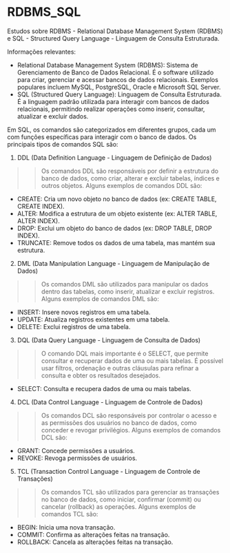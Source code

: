 # RDBMS_SQL
Estudos sobre RDBMS - Relational Database Management System (RDBMS) e SQL - Structured Query Language - Linguagem de Consulta Estruturada.

Informações relevantes:

- Relational Database Management System (RDBMS): Sistema de Gerenciamento de Banco de Dados Relacional. É o software utilizado para criar, gerenciar e acessar bancos de dados relacionais. Exemplos populares incluem MySQL, PostgreSQL, Oracle e Microsoft SQL Server.
- SQL (Structured Query Language): Linguagem de Consulta Estruturada. É a linguagem padrão utilizada para interagir com bancos de dados relacionais, permitindo realizar operações como inserir, consultar, atualizar e excluir dados.

Em SQL, os comandos são categorizados em diferentes grupos, cada um com funções específicas para interagir com o banco de dados. Os principais tipos de comandos SQL são:

1. DDL (Data Definition Language - Linguagem de Definição de Dados)
>> Os comandos DDL são responsáveis por definir a estrutura do banco de dados, como criar, alterar e excluir tabelas, índices e outros objetos. Alguns exemplos de comandos DDL são:

  - CREATE: Cria um novo objeto no banco de dados (ex: CREATE TABLE, CREATE INDEX).
  - ALTER: Modifica a estrutura de um objeto existente (ex: ALTER TABLE, ALTER INDEX).
  - DROP: Exclui um objeto do banco de dados (ex: DROP TABLE, DROP INDEX).
  - TRUNCATE: Remove todos os dados de uma tabela, mas mantém sua estrutura.
  
2. DML (Data Manipulation Language - Linguagem de Manipulação de Dados)
>> Os comandos DML são utilizados para manipular os dados dentro das tabelas, como inserir, atualizar e excluir registros. Alguns exemplos de comandos DML são:

  - INSERT: Insere novos registros em uma tabela.
  - UPDATE: Atualiza registros existentes em uma tabela.
  - DELETE: Exclui registros de uma tabela.
  
3. DQL (Data Query Language - Linguagem de Consulta de Dados)
>> O comando DQL mais importante é o SELECT, que permite consultar e recuperar dados de uma ou mais tabelas. É possível usar filtros, ordenação e outras cláusulas para refinar a consulta e obter os resultados desejados.

  - SELECT: Consulta e recupera dados de uma ou mais tabelas.
  
4. DCL (Data Control Language - Linguagem de Controle de Dados)
>> Os comandos DCL são responsáveis por controlar o acesso e as permissões dos usuários no banco de dados, como conceder e revogar privilégios. Alguns exemplos de comandos DCL são:

  - GRANT: Concede permissões a usuários.
  - REVOKE: Revoga permissões de usuários.
  
5. TCL (Transaction Control Language - Linguagem de Controle de Transações)
>> Os comandos TCL são utilizados para gerenciar as transações no banco de dados, como iniciar, confirmar (commit) ou cancelar (rollback) as operações. Alguns exemplos de comandos TCL são:

  - BEGIN: Inicia uma nova transação.
  - COMMIT: Confirma as alterações feitas na transação.
  - ROLLBACK: Cancela as alterações feitas na transação.
